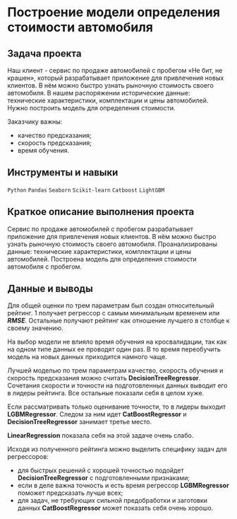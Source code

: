 # Построение модели определения стоимости автомобиля

## Задача проекта

Наш клиент - сервис по продаже автомобилей с пробегом «Не бит, не крашен», который разрабатывает приложение для привлечения новых клиентов. В нём можно быстро узнать рыночную стоимость своего автомобиля. В нашем распоряжении исторические данные: технические характеристики, комплектации и цены автомобилей. Нужно построить модель для определения стоимости.

Заказчику важны:
- качество предсказания;
- скорость предсказания;
- время обучения.

## Инструменты и навыки

`Python`
`Pandas`
`Seaborn`
`Scikit-learn`
`Catboost`
`LightGBM`

## Краткое описание выполнения проекта

Сервис по продаже автомобилей с пробегом разрабатывает приложение для привлечения новых клиентов. В нём можно быстро узнать рыночную стоимость своего автомобиля. Проанализированы данные: технические характеристики, комплектации и цены автомобилей. Построена модель для определения стоимости автомобиля с пробегом.

## Данные и выводы

Для общей оценки по трем параметрам был создан относительный рейтинг. 1 получает регрессор с самым минимальным временем или _**RMSE**_. Остальные получают рейтинг как отношение лучшего в столбце к своему значению.

На выбор модели не влияло время обучения на кросвалидации, так как на одном типе данных ее проводят один раз. В то время переобучить модель на новых данных приходится намного чаще.

Лучшей моделью по трем параметрам качество, скорость обучения и скорость предсказания можно считать **DecisionTreeRegressor**. Сочетания скорости и точности на подготовленных данных выводит его в лидеры рейтинга. Все остальные показали себя в целом хуже.

Если рассматривать только оценивание точности, то в лидеры выходит **LGBMRegressor**. Следом за ним идет **CatBoostRegressor** и **DecisionTreeRegressor** занимает третье место.

**LinearRegression** показала себя на этой задаче очень слабо.

Исходя из полученного рейтинга можно выделить специфику задач для регрессоров:
- для быстрых решений с хорошей точностью подойдет **DecisionTreeRegressor** с подготовленными признаками;
- если в деле важна точность и есть время регрессор **LGBMRegressor** поможет предсказать лучше всех;
- для задач, не требующих сильной предобработки и заготовки данных **CatBoostRegressor** может показать себя очень хорошо.

